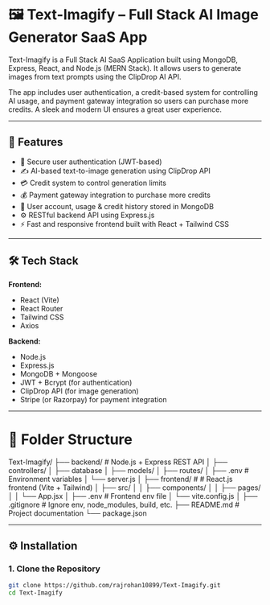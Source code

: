 # 🖼️ Text-Imagify – Full Stack AI Image Generator SaaS App

Text-Imagify is a Full Stack AI SaaS Application built using MongoDB, Express, React, and Node.js (MERN Stack). It allows users to generate images from text prompts using the ClipDrop AI API.

The app includes user authentication, a credit-based system for controlling AI usage, and payment gateway integration so users can purchase more credits. A sleek and modern UI ensures a great user experience.

---

## 🚀 Features

- 🔐 Secure user authentication (JWT-based)
- ✍️ AI-based text-to-image generation using ClipDrop API
- 💳 Credit system to control generation limits
- 💰 Payment gateway integration to purchase more credits
- 🧾 User account, usage & credit history stored in MongoDB
- ⚙️ RESTful backend API using Express.js
- ⚡ Fast and responsive frontend built with React + Tailwind CSS

---

## 🛠️ Tech Stack

**Frontend:**
- React (Vite)
- React Router
- Tailwind CSS
- Axios

**Backend:**
- Node.js
- Express.js
- MongoDB + Mongoose
- JWT + Bcrypt (for authentication)
- ClipDrop API (for image generation)
- Stripe (or Razorpay) for payment integration

---

# 📁 Folder Structure
Text-Imagify/
├── backend/                     # Node.js + Express REST API
│   ├── controllers/
│   ├── database
│   ├── models/
│   ├── routes/
│   ├── .env                     # Environment variables
│   └── server.js
│
├── frontend/    #                # React.js frontend (Vite + Tailwind)
│   ├── src/
│   │   ├── components/
│   │   ├── pages/
│   │   └── App.jsx
│   ├── .env                     # Frontend env file
│   └── vite.config.js
│
├── .gitignore                   # Ignore env, node_modules, build, etc.
├── README.md                    # Project documentation
└── package.json      


---

## ⚙️ Installation

### 1. Clone the Repository

```bash
git clone https://github.com/rajrohan10899/Text-Imagify.git
cd Text-Imagify


